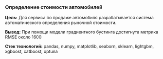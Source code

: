 ### Определение стоимости автомобилей 

**Цель:** Для сервиса по продаже автомобиля разрабатывается система автоматического определения рыночной стоимости.

**Вывод:** При помощи модели градиентного бустинга достигнута метрика RMSE около 1600


**Стек технологий:** pandas, numpy, matplotlib, seaborn, sklearn, lightgbm, xgboost, catboost, optuna
